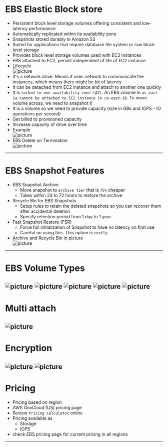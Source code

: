 # EBS Elastic Block store
* Persistent block level storage volumes offering consistent and low-latency performance
* Automatically replicated within its availability zone
* Snapshots stored durably in Amazon S3
* Suited for applications that require database file system or raw block level storage
* Provides block level storage volumes used with EC2 instances
* EBS attached to EC2, persist independent of life of EC2 instance
* Lifecycle\
![picture](imgs/lifecycle.jpg)
* It's a network drive. Means it uses network to communicate the instances, which means there might be bit of latency
* It can be detached from EC2 instance and attach to another one quickly
* It is `locked to one availability zone (AZ)`. An EBS volume in `us-east-1a cannot be attached to EC2 instance in us-east-1b`. To move volume across, we need to snapshot it
* It is a volume so we need to provide capacity (size in GBs and IOPS - IO operations per second)
* Get billed to provisioned capacity
* Increase capacity of drive over time
* Example\
![picture](imgs/example-1.jpg)
* EBS Delete on Termination\
![picture](imgs/delete-on-termination.jpg)
------
# EBS Snapshot Features
* EBS Snapshot Archive
	* Move snapshot to `archive tier` that is `75%` cheaper
	* Takes within 24 to 72 hours to restore the archive
* Recycle Bin for EBS Snapshots
	* Setup rules to retain the deleted snapshots so you can recover them after accidental deletion
	* Specify retention period from 1 day to 1 year
* Fast Snapshot Restore (FSR)
	* Force full initialization of Snapshot to have no latency on first use
	* Careful on using this. This option is `costly`
* Archive and Recycle Bin in picture\
![picture](imgs/snapshot-features-1.jpg)
------
# EBS Volume Types
![picture](imgs/volume-types-1.jpg)
![picture](imgs/volume-types-3.jpg)
![picture](imgs/volume-types-5.jpg)
![picture](imgs/volume-types-4.jpg)
![picture](imgs/volume-types-2.jpg)
------
# Multi attach
![picture](imgs/multi-attach.jpg)
------
# Encryption
![picture](imgs/01-encryption.jpg)
![picture](imgs/02-encryption.jpg)
------
# Pricing
* Pricing based on region
* AWS GovCloud (US) pricing page
* Review `Pricing Calculator` online
* Pricing available as
	* Storage
	* IOPS
* check EBS pricing page for current pricing in all regions
------
